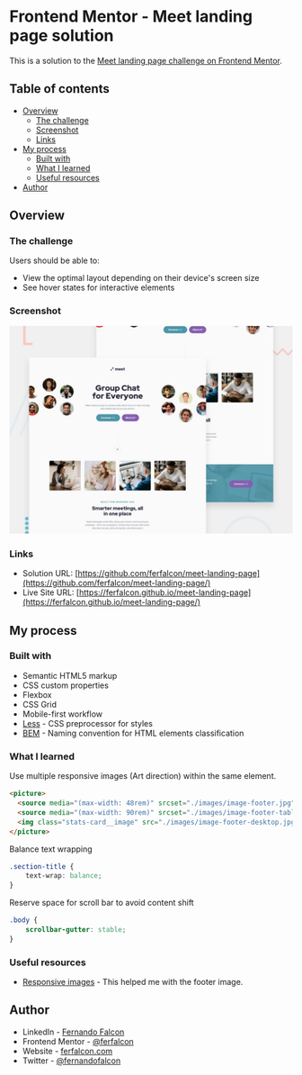 # Frontend Mentor - Meet landing page solution

This is a solution to the [Meet landing page challenge on Frontend Mentor](https://www.frontendmentor.io/challenges/meet-landing-page-rbTDS6OUR).

## Table of contents

- [Overview](#overview)
  - [The challenge](#the-challenge)
  - [Screenshot](#screenshot)
  - [Links](#links)
- [My process](#my-process)
  - [Built with](#built-with)
  - [What I learned](#what-i-learned)
  - [Useful resources](#useful-resources)
- [Author](#author)

## Overview

### The challenge

Users should be able to:

- View the optimal layout depending on their device's screen size
- See hover states for interactive elements

### Screenshot

![](./preview.jpg)

### Links

- Solution URL: [https://github.com/ferfalcon/meet-landing-page](https://github.com/ferfalcon/meet-landing-page/)
- Live Site URL: [https://ferfalcon.github.io/meet-landing-page](https://ferfalcon.github.io/meet-landing-page/)

## My process

### Built with

- Semantic HTML5 markup
- CSS custom properties
- Flexbox
- CSS Grid
- Mobile-first workflow
- [Less](https://lesscss.org/) - CSS preprocessor for styles
- [BEM](https://getbem.com/) - Naming convention for HTML elements classification

### What I learned

Use multiple responsive images (Art direction) within the same element.

```html
<picture>
  <source media="(max-width: 48rem)" srcset="./images/image-footer.jpg">
  <source media="(max-width: 90rem)" srcset="./images/image-footer-tablet.jpg">
  <img class="stats-card__image" src="./images/image-footer-desktop.jpg" alt="Woman in videocall">
</picture>
```

Balance text wrapping

```css
.section-title {
	text-wrap: balance;
}
```

Reserve space for scroll bar to avoid content shift

```css
.body {
	scrollbar-gutter: stable;
}
```

### Useful resources

- [Responsive images](https://developer.mozilla.org/en-US/docs/Learn/HTML/Multimedia_and_embedding/Responsive_images/) - This helped me with the footer image.

## Author

- LinkedIn - [Fernando Falcon](https://www.linkedin.com/in/fernandofalcon/)
- Frontend Mentor - [@ferfalcon](https://www.frontendmentor.io/profile/ferfalcon/)
- Website - [ferfalcon.com](http://ferfalcon.com/)
- Twitter - [@fernandofalcon](https://www.twitter.com/fernandofalcon/)